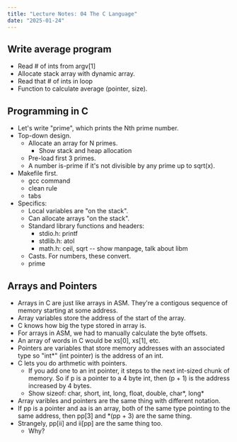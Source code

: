 ```yaml
---
title: "Lecture Notes: 04 The C Language"
date: "2025-01-24"
---
```




## Write average program

 - Read # of ints from argv[1]
 - Allocate stack array with dynamic array.
 - Read that # of ints in loop
 - Function to calculate average (pointer, size).


## Programming in C
 
 - Let's write "prime", which prints the Nth prime number.
 - Top-down design.
   - Allocate an array for N primes.
     - Show stack and heap allocation
   - Pre-load first 3 primes.
   - A number is-prime if it's not divisible by any prime up to sqrt(x).
 - Makefile first.
   - gcc command
   - clean rule
   - tabs
 - Specifics:
   - Local variables are "on the stack".
   - Can allocate arrays "on the stack".
   - Standard library functions and headers:
     - stdio.h: printf
     - stdlib.h: atol
     - math.h: ceil, sqrt -- show manpage, talk about libm
   - Casts. For numbers, these convert.
   - prime

## Arrays and Pointers

 - Arrays in C are just like arrays in ASM. They're a contigous sequence of
   memory starting at some address.
 - Array variables store the address of the start of the array.
 - C knows how big the type stored in array is.
 - For arrays in ASM, we had to manually calculate the byte offsets.
 - An array of words in C would be xs[0], xs[1], etc.
 - Pointers are variables that store memory addresses with an associated type
   so "int\*" (int pointer) is the address of an int.
 - C lets you do arthmetic with pointers.
   - If you add one to an int pointer, it steps to the next int-sized chunk of memory.
     So if p is a pointer to a 4 byte int, then (p + 1) is the address increased by
     4 bytes.
   - Show sizeof: char, short, int, long, float, double, char\*, long\* 
 - Array varibles and pointers are the same thing with different notation.
 - If pp is a pointer and aa is an array, both of the same type pointing to the same
   address, then pp[3] and \*(pp + 3) are the same thing.
 - Strangely, pp[ii] and ii[pp] are the same thing too.
   - Why?

